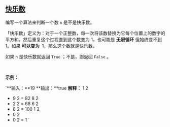 ## [快乐数](https://leetcode-cn.com/problems/happy-number/)

编写一个算法来判断一个数 `n` 是不是快乐数。

「快乐数」定义为：对于一个正整数，每一次将该数替换为它每个位置上的数字的平方和，然后重复这个过程直到这个数变为 1，也可能是 **无限循环** 但始终变不到 1。如果 **可以变为**  1，那么这个数就是快乐数。

如果 `n` 是快乐数就返回 `True` ；不是，则返回 `False` 。

 

**示例：**

`**输入：**19
**输出：**true
**解释：** 1
2
 + 9
2
 = 82
8
2
 + 2
2
 = 68
6
2
 + 8
2
 = 100
1
2
 + 0
2
 + 0
2
 = 1
`
